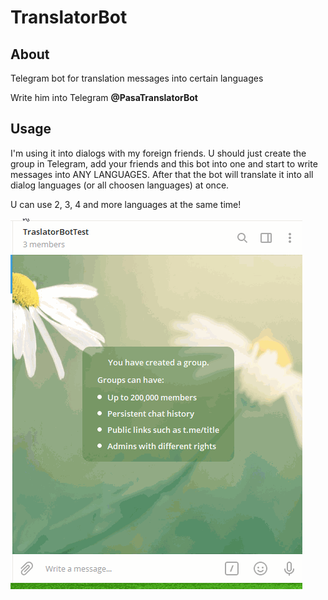 # TranslatorBot

## About

Telegram bot for translation messages into certain languages

Write him into Telegram **@PasaTranslatorBot**

## Usage

I'm using it into dialogs with my foreign friends. U should just create the group in Telegram, add your friends and this bot into one and start to write messages into ANY LANGUAGES. After that the bot will translate it into all dialog languages (or all choosen languages) at once.

U can use 2, 3, 4 and more languages at the same time!

![1](https://github.com/PasaOpasen/TranslatorBot/blob/master/gifs/g.gif)

